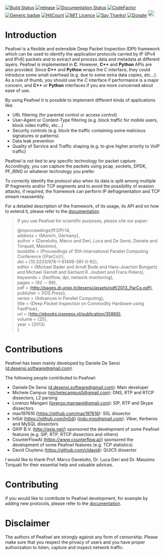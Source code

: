 [![Build Status](https://travis-ci.org/DanieleDeSensi/peafowl.svg?branch=master)](https://travis-ci.org/DanieleDeSensi/peafowl) 
[![release](https://img.shields.io/github/release/danieledesensi/peafowl.svg)](https://github.com/danieledesensi/peafowl/releases/latest)
[![Documentation Status](https://readthedocs.org/projects/peafowl/badge/?version=latest)](https://peafowl.readthedocs.io/en/latest/?badge=latest)
[![CodeFactor](https://www.codefactor.io/repository/github/danieledesensi/peafowl/badge)](https://www.codefactor.io/repository/github/danieledesensi/peafowl/)
[![Generic badge](https://img.shields.io/badge/API-C/C++/Python-green.svg)](https://peafowl.readthedocs.io/en/latest/)
[![HitCount](http://hits.dwyl.io/DanieleDeSensi/Peafowl.svg)](http://hits.dwyl.io/DanieleDeSensi/Peafowl)
[![MIT Licence](https://badges.frapsoft.com/os/mit/mit.svg?v=103)](https://opensource.org/licenses/mit-license.php)
[![Say Thanks!](https://img.shields.io/badge/Say%20Thanks-!-1EAEDB.svg)](https://saythanks.io/to/DanieleDeSensi)
[![Donate](https://img.shields.io/badge/Donate-PayPal-green.svg)](http://paypal.me/DanieleDeSensi)
<noscript><a href="https://liberapay.com/~36438/donate"><img height="22" alt="Donate using Liberapay" src="https://liberapay.com/assets/widgets/donate.svg"></a></noscript>

Introduction
================================================================================================================
Peafowl is a flexible and extensible Deep Packet Inspection (DPI) framework which can be used to identify the 
application protocols carried by IP (IPv4 and IPv6) packets and to extract and process data and metadata at
different layers. 
Peafowl is implemented in **C**. However, **C++** and **Python** APIs are also provided. Since **C++** and **Python** 
wraps the *C* interface, they could introduce some small overhead (e.g. due to some extra data copies, etc...). 
As a rule of thumb, you should use the *C* interface if performance is a major concern, and **C++** or **Python**
interfaces if you are more concerned about ease of use.

By using Peafowl it is possible to implement different kinds of applications like:

+ URL filtering (for parental control or access control)
+ User-Agent or Content-Type filtering (e.g. block traffic for mobile users, block video traffic, etc...)
+ Security controls (e.g. block the traffic containing some malicious signatures or patterns)
+ Data leak prevention
+ Quality of Service and Traffic shaping (e.g. to give higher priority to VoIP traffic)

Peafowl is not tied to any specific technology for packet capture. Accordingly, you can capture the packets using 
pcap, sockets, DPDK, PF_RING or whatever technology you prefer.

To correctly identify the protocol also when its data is split among multiple IP fragments and/or TCP segments 
and to avoid the possibility of evasion attacks, if required, the framework can perform IP defragmentation and 
TCP stream reassembly.


For a detailed description of the framework, of its usage, its API and on how to extend it, please refer to 
the [documentation](https://peafowl.readthedocs.io/en/latest/).

> If you use Peafowl for scientific purposes, please cite our paper:
>  
> @inproceedings{ff:DPI:14,  
>     address = {Munich, Germany},  
>     author = {Danelutto, Marco and Deri, Luca and De Sensi, Daniele and Torquati, Massimo},  
>     booktitle = {Proceedings of 15th International Parallel Computing Conference ({ParCo})},  
>     doi = {10.3233/978-1-61499-381-0-92},  
>     editor = {Michael Bader and Arndt Bode and Hans-Joachim Bungartz and Michael Gerndt and Gerhard R. Joubert and Frans Peters},  
>     keywords = {fastflow, dpi, network monitoring},  
>     pages = {92 -- 99},  
>     pdf = {http://pages.di.unipi.it/desensi/assets/pdf/2013_ParCo.pdf},  
>     publisher = {IOS Press},  
>     series = {Advances in Parallel Computing},  
>     title = {Deep Packet Inspection on Commodity Hardware using FastFlow},  
>     url = {http://ebooks.iospress.nl/publication/35869},  
>     volume = {25},  
>     year = {2013}  
> }  


Contributions
================================================================================================================
Peafowl has been mainly developed by Daniele De Sensi (d.desensi.software@gmail.com).

The following people contributed to Peafowl:
- Daniele De Sensi (d.desensi.software@gmail.com): Main developer
- Michele Campus (michelecampus5@gmail.com): DNS, RTP and RTCP dissectors, L2 parsing
- Lorenzo Mangani (lorenzo.mangani@gmail.com): SIP, RTP and Skype dissectors
- max197616 (https://github.com/max197616): SSL dissector
- InSdi (https://github.com/InSdi) (indu.mss@gmail.com): Viber, Kerberos and MySQL dissectors
- QXIP B.V. (http://qxip.net/) sponsored the development of some Peafowl features (e.g. SIP, RTP, RTCP dissectors and others)
- CounterFlowAI (https://www.counterflow.ai/) sponsored the development of some Peafowl features (e.g. TCP statistics)
- David Cluytens (https://github.com/cldavid): QUIC5 dissector

I would like to thank Prof. Marco Danelutto, Dr. Luca Deri and Dr. Massimo Torquati for their essential help and
valuable advices.

Contributing
================================================================================================================
If you would like to contribute to Peafowl development, for example by adding new protocols, please refer to
the [documentation](https://peafowl.readthedocs.io/en/latest/customize.html).

Disclaimer
================================================================================================================
The authors of Peafowl are strongly against any form of censorship.
Please make sure that you respect the privacy of users and you have proper authorization to listen, 
capture and inspect network traffic.  
